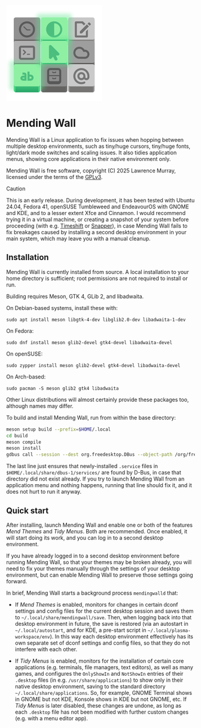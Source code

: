![Mending Wall icon](docs/assets/logo.svg)

# Mending Wall

Mending Wall is a Linux application to fix issues when hopping between multiple desktop environments, such as tiny/huge cursors, tiny/huge fonts, light/dark mode switches and scaling issues. It also tidies application menus, showing core applications in their native environment only.

Mending Wall is free software, copyright (C) 2025 Lawrence Murray, licensed under the terms of the [GPLv3](https://www.gnu.org/licenses/gpl-3.0.en.html).

> [!CAUTION]
> This is an early release. During development, it has been tested with Ubuntu 24.04, Fedora 41, openSUSE Tumbleweed and EndeavourOS with GNOME and KDE, and to a lesser extent Xfce and Cinnamon. I would recommend trying it in a virtual machine, or creating a snapshot of your system before proceeding (with e.g. [Timeshift](https://github.com/linuxmint/timeshift) or [Snapper](http://snapper.io/)), in case Mending Wall fails to fix breakages caused by installing a second desktop environment in your main system, which may leave you with a manual cleanup.


## Installation

Mending Wall is currently installed from source. A local installation to your home directory is sufficient; root permissions are not required to install or run.

Building requires Meson, GTK 4, GLib 2, and libadwaita.

On Debian-based systems, install these with:
```
sudo apt install meson libgtk-4-dev libglib2.0-dev libadwaita-1-dev
```
On Fedora:
```
sudo dnf install meson glib2-devel gtk4-devel libadwaita-devel
```
On openSUSE:
```
sudo zypper install meson glib2-devel gtk4-devel libadwaita-devel
```
On Arch-based:
```
sudo pacman -S meson glib2 gtk4 libadwaita
```
Other Linux distributions will almost certainly provide these packages too, although names may differ.

To build and install Mending Wall, run from within the base directory:
```bash
meson setup build --prefix=$HOME/.local
cd build
meson compile
meson install
gdbus call --session --dest org.freedesktop.DBus --object-path /org/freedesktop/DBus --method org.freedesktop.DBus.ReloadConfig
```
The last line just ensures that newly-installed `.service` files in `$HOME/.local/share/dbus-1/services/` are found by D-Bus, in case that directory did not exist already. If you try to launch Mending Wall from an application menu and nothing happens, running that line should fix it, and it does not hurt to run it anyway.

## Quick start

After installing, launch Mending Wall and enable one or both of the features *Mend Themes* and *Tidy Menus*. Both are recommended. Once enabled, it will start doing its work, and you can log in to a second desktop environment.

If you have already logged in to a second desktop environment before running Mending Wall, so that your themes may be broken already, you will need to fix your themes manually through the settings of your desktop environment, but can enable Mending Wall to preserve those settings going forward.

In brief, Mending Wall starts a background process `mendingwalld` that:

* If *Mend Themes* is enabled, monitors for changes in certain dconf settings and config files for the current desktop session and saves them to `~/.local/share/mendingwall/save`. Then, when logging back into that desktop environment in future, the save is restored (via an autostart in `~/.local/autostart`, and for KDE, a pre-start script in `~/.local/plasma-workspace/env`). In this way each desktop environment effectively has its own separate set of dconf settings and config files, so that they do not interfere with each other.

* If *Tidy Menus* is enabled, monitors for the installation of certain core applications (e.g. terminals, file managers, text editors), as well as many games, and configures the `OnlyShowIn` and `NotShowIn` entries of their `.desktop` files (in e.g. `/usr/share/applications`) to show only in their native desktop environment, saving to the standard directory `~/.local/share/applications`. So, for example, GNOME Terminal shows in GNOME but not KDE, Konsole shows in KDE but not GNOME, etc. If *Tidy Menus* is later disabled, these changes are undone, as long as each `.desktop` file has not been modified with further custom changes (e.g. with a menu editor app).

